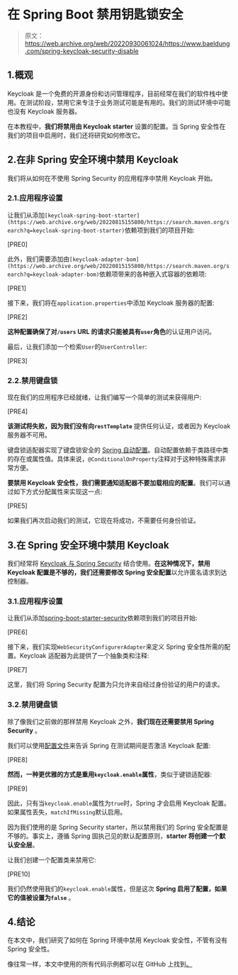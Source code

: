# 在 Spring Boot 禁用钥匙锁安全

> 原文：<https://web.archive.org/web/20220930061024/https://www.baeldung.com/spring-keycloak-security-disable>

## 1.概观

Keycloak 是一个免费的开源身份和访问管理程序，目前经常在我们的软件栈中使用。在测试阶段，禁用它来专注于业务测试可能是有用的。我们的测试环境中可能也没有 Keycloak 服务器。

在本教程中，**我们将禁用由 Keycloak starter** 设置的配置。当 Spring 安全性在我们的项目中启用时，我们还将研究如何修改它。

## 2.在非 Spring 安全环境中禁用 Keycloak

我们将从如何在不使用 Spring Security 的应用程序中禁用 Keycloak 开始。

### 2.1.应用程序设置

让我们从添加`[keycloak-spring-boot-starter](https://web.archive.org/web/20220815155800/https://search.maven.org/search?q=keycloak-spring-boot-starter)`依赖项到我们的项目开始:

[PRE0]

此外，我们需要添加由`[keycloak-adapter-bom](https://web.archive.org/web/20220815155800/https://search.maven.org/search?q=keycloak-adapter-bom)`依赖项带来的各种嵌入式容器的依赖项:

[PRE1]

接下来，我们将在`application.properties`中添加 Keycloak 服务器的配置:

[PRE2]

**这种配置确保了对`/users` URL 的请求只能被具有`user`角色**的认证用户访问。

最后，让我们添加一个检索`User`的`UserController`:

[PRE3]

### 2.2.禁用键盘锁

现在我们的应用程序已经就绪，让我们编写一个简单的测试来获得用户:

[PRE4]

**该测试将失败，因为我们没有向`restTemplate`** 提供任何认证，或者因为 Keycloak 服务器不可用。

键盘锁适配器实现了键盘锁安全的 [Spring 自动配置](https://web.archive.org/web/20220815155800/https://docs.spring.io/spring-boot/docs/current/reference/html/using.html#using.auto-configuration)。自动配置依赖于类路径中类的存在或属性值。具体来说，`@ConditionalOnProperty`注释对于这种特殊需求非常方便。

**要禁用 Keycloak 安全性，我们需要通知适配器不要加载相应的配置**。我们可以通过如下方式分配属性来实现这一点:

[PRE5]

如果我们再次启动我们的测试，它现在将成功，不需要任何身份验证。

## 3.在 Spring 安全环境中禁用 Keycloak

我们经常将 [Keycloak 与 Spring Security](/web/20220815155800/https://www.baeldung.com/spring-boot-keycloak#springsecurity) 结合使用。**在这种情况下，禁用 Keycloak 配置是不够的，我们还需要修改 Spring 安全配置**以允许匿名请求到达控制器。

### 3.1.应用程序设置

让我们从添加[spring-boot-starter-security](https://web.archive.org/web/20220815155800/https://search.maven.org/search?q=g:org.springframework.boot%20AND%20a:spring-boot-starter-security)依赖项到我们的项目开始:

[PRE6]

接下来，我们实现`WebSecurityConfigurerAdapter`来定义 Spring 安全性所需的配置。Keycloak 适配器为此提供了一个抽象类和注释:

[PRE7]

这里，我们将 Spring Security 配置为只允许来自经过身份验证的用户的请求。

### 3.2.禁用键盘锁

除了像我们之前做的那样禁用 Keycloak 之外，**我们现在还需要禁用 Spring Security** 。

我们可以使用[配置文件](/web/20220815155800/https://www.baeldung.com/spring-profiles)来告诉 Spring 在测试期间是否激活 Keycloak 配置:

[PRE8]

**然而，一种更优雅的方式是重用`keycloak.enable`属性**，类似于键锁适配器:

[PRE9]

因此，只有当`keycloak.enable`属性为`true`时，Spring 才会启用 Keycloak 配置。如果属性丢失，`matchIfMissing`默认启用。

因为我们使用的是 Spring Security starter，所以禁用我们的 Spring 安全配置是不够的。事实上，遵循 Spring 固执己见的默认配置原则，**starter 将创建一个默认安全层**。

让我们创建一个配置类来禁用它:

[PRE10]

我们仍然使用我们的`keycloak.enable`属性，但是这次 **Spring 启用了配置，如果它的值被设置为`false`** 。

## 4.结论

在本文中，我们研究了如何在 Spring 环境中禁用 Keycloak 安全性，不管有没有 Spring 安全性。

像往常一样，本文中使用的所有代码示例都可以在 GitHub 上找到[。](https://web.archive.org/web/20220815155800/https://github.com/eugenp/tutorials/tree/master/spring-boot-modules/spring-boot-keycloak-2)